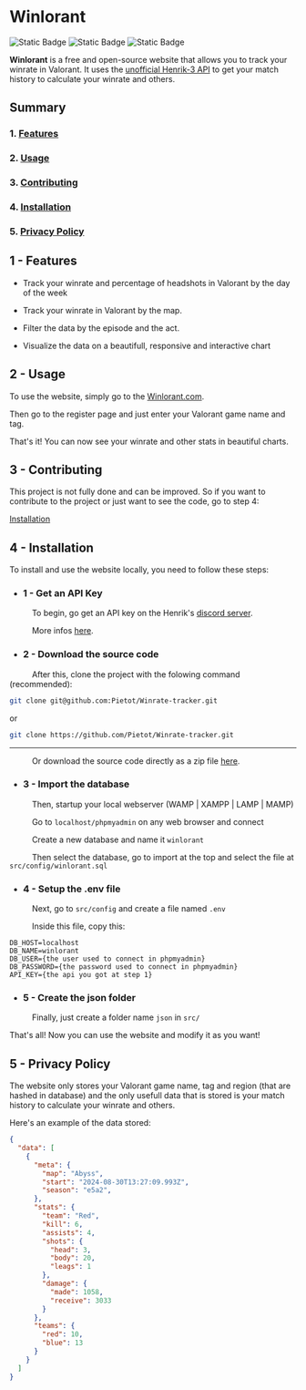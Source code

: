 # Winlorant

![Static Badge](https://img.shields.io/badge/made_in-France-red?labelColor=blue)
![Static Badge](https://img.shields.io/badge/language-PHP-777BB3?labelColor=484C89)
![Static Badge](https://img.shields.io/badge/language-JavaScript-f0db4f?labelColor=323330)

**Winlorant** is a free and open-source website that allows you to track your winrate in Valorant. It uses the <a href="https://github.com/Henrik-3/unofficial-valorant-api" target="_blank">unofficial Henrik-3 API</a> to get your match history to calculate your winrate and others.

## Summary

### 1. [Features](#1---features)

### 2. [Usage](#2---usage)

### 3. [Contributing](#3---contributing)

### 4. [Installation](#4---installation)

### 5. [Privacy Policy](#5---privacy-policy)

## 1 - Features

- Track your winrate and percentage of headshots in Valorant by the day of the week

- Track your winrate in Valorant by the map.

- Filter the data by the episode and the act.

- Visualize the data on a beautifull, responsive and interactive chart

## 2 - Usage

To use the website, simply go to the <a href="https://winlorant.com/" target="_blank">Winlorant.com</a>.

Then go to the register page and just enter your Valorant game name and tag.

That's it! You can now see your winrate and other stats in beautiful charts.

## 3 - Contributing

This project is not fully done and can be improved. So if you want to contribute to the project or just want to see the code, go to step 4:

[Installation](#4---installation)

## 4 - Installation

To install and use the website locally, you need to follow these steps:

- ### 1 - Get an API Key

&nbsp;&nbsp;&nbsp;&nbsp;&nbsp;&nbsp;&nbsp;&nbsp;&nbsp;&nbsp;To begin, go get an API key on the Henrik's <a href="https://discord.com/invite/X3GaVkX2YN">discord server</a>.

&nbsp;&nbsp;&nbsp;&nbsp;&nbsp;&nbsp;&nbsp;&nbsp;&nbsp;&nbsp;More infos [here](https://docs.henrikdev.xyz/valorant/changes/v4.0.0)</a>.

- ### 2 - Download the source code

&nbsp;&nbsp;&nbsp;&nbsp;&nbsp;&nbsp;&nbsp;&nbsp;&nbsp;&nbsp;After this, clone the project with the folowing command (recommended):

```bash
git clone git@github.com:Pietot/Winrate-tracker.git
```

or

```bash
git clone https://github.com/Pietot/Winrate-tracker.git
```

---

&nbsp;&nbsp;&nbsp;&nbsp;&nbsp;&nbsp;&nbsp;&nbsp;&nbsp;&nbsp;Or download the source code directly as a zip file <a href="https://github.com/Pietot/Winrate-tracker/archive/refs/heads/main.zip">here</a>.

- ### 3 - Import the database

&nbsp;&nbsp;&nbsp;&nbsp;&nbsp;&nbsp;&nbsp;&nbsp;&nbsp;&nbsp;Then, startup your local webserver (WAMP | XAMPP | LAMP | MAMP)

&nbsp;&nbsp;&nbsp;&nbsp;&nbsp;&nbsp;&nbsp;&nbsp;&nbsp;&nbsp;Go to `localhost/phpmyadmin` on any web browser and connect

&nbsp;&nbsp;&nbsp;&nbsp;&nbsp;&nbsp;&nbsp;&nbsp;&nbsp;&nbsp;Create a new database and name it `winlorant`

&nbsp;&nbsp;&nbsp;&nbsp;&nbsp;&nbsp;&nbsp;&nbsp;&nbsp;&nbsp;Then select the database, go to import at the top and select the file at `src/config/winlorant.sql`

- ### 4 - Setup the .env file

&nbsp;&nbsp;&nbsp;&nbsp;&nbsp;&nbsp;&nbsp;&nbsp;&nbsp;&nbsp;Next, go to `src/config` and create a file named `.env`

&nbsp;&nbsp;&nbsp;&nbsp;&nbsp;&nbsp;&nbsp;&nbsp;&nbsp;&nbsp;Inside this file, copy this:

```env
DB_HOST=localhost
DB_NAME=winlorant
DB_USER={the user used to connect in phpmyadmin}
DB_PASSWORD={the password used to connect in phpmyadmin}
API_KEY={the api you got at step 1}
```

- ### 5 - Create the json folder

&nbsp;&nbsp;&nbsp;&nbsp;&nbsp;&nbsp;&nbsp;&nbsp;&nbsp;&nbsp;Finally, just create a folder name `json` in `src/`

That's all! Now you can use the website and modify it as you want!

## 5 - Privacy Policy

The website only stores your Valorant game name, tag and region (that are hashed in database) and the only usefull data that is stored is your match history to calculate your winrate and others.

Here's an example of the data stored:

```json
{
  "data": [
    {
      "meta": {
        "map": "Abyss",
        "start": "2024-08-30T13:27:09.993Z",
        "season": "e5a2",
      },
      "stats": {
        "team": "Red",
        "kill": 6,
        "assists": 4,
        "shots": {
          "head": 3,
          "body": 20,
          "leags": 1
        },
        "damage": {
          "made": 1058,
          "receive": 3033
        }
      },
      "teams": {
        "red": 10,
        "blue": 13
      }
    }
  ]
}
```
